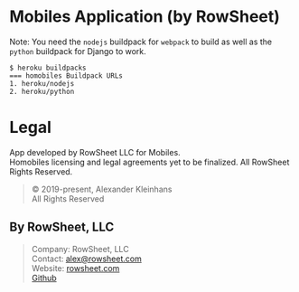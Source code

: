 # Mobiles Application (by RowSheet)

Note: You need the `nodejs` buildpack for `webpack` to build as well as the `python` buildpack for Django to work.

    $ heroku buildpacks
    === homobiles Buildpack URLs
    1. heroku/nodejs
    2. heroku/python

# Legal

App developed by RowSheet LLC for Mobiles.  
Homobiles licensing and legal agreements yet to be finalized. All RowSheet Rights Reserved.

> © 2019-present, Alexander Kleinhans  
> All Rights Reserved  

## By RowSheet, LLC

> Company:    RowSheet, LLC  
> Contact:    alex@rowsheet.com  
> Website:  [rowsheet.com](https://rowsheet.com/)  
> [Github](https://github.com/rowsheet)  
